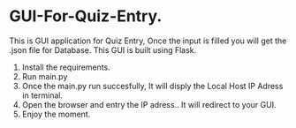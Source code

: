 # GUI-For-Quiz-Entry.
This is GUI application for Quiz Entry,  Once the input is filled you will get the .json file for Database. This GUI is built using Flask.

1. Install the requirements.
2. Run main.py 
3. Once the main.py run succesfully, It will disply the Local Host IP Adress in terminal.
4. Open the browser and entry the IP adress.. It will redirect to your GUI.
5. Enjoy the moment.

